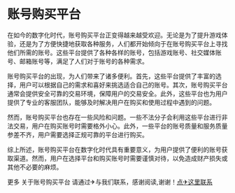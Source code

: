 # 账号购买平台

在如今的数字化时代，账号购买平台正变得越来越受欢迎。无论是为了提升游戏体验，还是为了方便快捷地获取各种服务，人们都开始倾向于在账号购买平台上寻找他们所需的账号。这些平台提供了各种各样的账号，包括游戏账号、社交媒体账号、邮箱账号等，满足了人们对于账号的各种需求。

账号购买平台的出现，为人们带来了诸多便利。首先，这些平台提供了丰富的选择，用户可以根据自己的需求和喜好来挑选适合自己的账号。其次，账号购买平台通常会提供安全可靠的交易环境，保障用户的交易安全。此外，这些平台也为用户提供了专业的客服团队，能够及时解决用户在购买和使用过程中遇到的问题。

然而，账号购买平台也存在一些风险和问题。一些不法分子会利用这些平台进行非法交易，用户在购买账号时需要格外小心。此外，一些平台的账号质量和服务质量参差不齐，用户需要选择正规可靠的平台进行购买。

综上所述，账号购买平台在数字化时代具有重要意义，为用户提供了便利的账号获取渠道。然而，用户在选择平台和购买账号时需要谨慎对待，以免造成财产损失或其他不必要的麻烦。

更多 关于账号购买平台 请通过✈与我们联系，感谢阅读,谢谢！[点✈这里联系](https://lm.k02.cc)